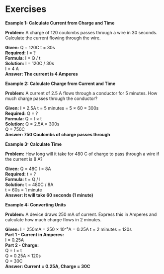 # Exercises

**Example 1:** **Calculate Current from Charge and Time**

  <div class="example">
  <p>
      <strong>Problem:</strong> A charge of 120 coulombs passes through a wire
      in 30 seconds. Calculate the current flowing through the wire.
    </p>
    <div class="calculation">
      <strong>Given:</strong>
      Q = 120C t = 30s<br>
      <strong>Required:</strong>
      I = ?<br>
      <strong>Formula:</strong>
      I = Q / t<br>
      <strong>Solution:</strong>
      I = 120C / 30s<br> I = 4 A<br>
      <strong>Answer: The current is 4 Amperes</strong>
    </div>
  </div>

**Example 2:** **Calculate Charge from Current and Time**

<div class="example">
  <p><strong>Problem:</strong> A current of 2.5 A flows through a conductor for 5 minutes. How much charge passes through the conductor?</p>
  <div class="calculation">
    <strong>Given:</strong>
      I = 2.5A t = 5 minutes = 5 × 60 = 300s<br>
      <strong>Required:</strong>
      Q = ?<br>
      <strong>Formula:</strong>
      Q = I × t<br>
      <strong>Solution:</strong>
      Q = 2.5A × 300s<br> Q = 750C<br>
    <strong>Answer: 750 Coulombs of charge passes through</strong>
  </div>
</div>

**Example 3:** **Calculate Time**

<div class="example">
  <p><strong>Problem:</strong> How long will it take for 480 C of charge to pass through a wire if the current is 8 A?</p>
  <div class="calculation">
      <strong>Given:</strong>
      Q = 48C I = 8A<br>
      <strong>Required:</strong>
      t = ?<br>
      <strong>Formula:</strong>
      t = Q / I<br>
      <strong>Solution:</strong>
      t = 480C / 8A<br> t = 60s = 1 minute<br>
      <strong>Answer: It will take 60 seconds (1 minute)</strong>
    </div>
  </div>

  **Example 4:** **Converting Units**

<div class="example">
  <p><strong>Problem:</strong> A device draws 250 mA of current. Express this in Amperes and calculate how much charge flows in 2 minutes.</p>
  <div class="calculation">
      <strong>Given:</strong>
      I = 250mA = 250 × 10⁻³A = 0.25A t = 2 minutes = 120s<br>
      <strong>Part 1 - Current in Amperes:</strong><br>
      I = 0.25A<br>
      <strong>Part 2 - Charge:</strong><br>
      Q = I × t<br> Q = 0.25A × 120s<br> Q = 30C<br>
      <strong>Answer: Current = 0.25A, Charge = 30C</strong>
    </div>
</div>
